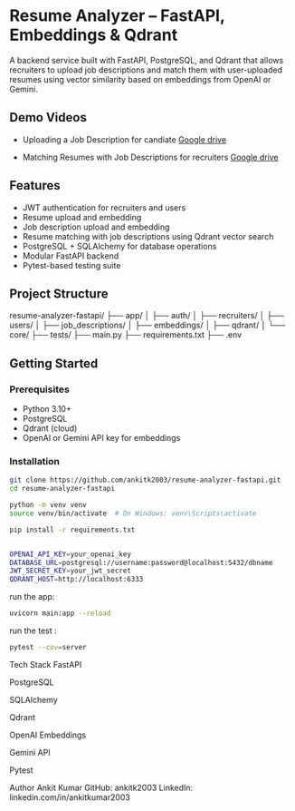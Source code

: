 # Resume Analyzer – FastAPI, Embeddings & Qdrant

A backend service built with FastAPI, PostgreSQL, and Qdrant that allows recruiters to upload job descriptions and match them with user-uploaded resumes using vector similarity based on embeddings from OpenAI or Gemini.

## Demo Videos

- Uploading a Job Description  for candiate
  [Google drive](https://drive.google.com/file/d/1_hTQvb_OkMWWutQoakR0gkIftFo4xlvS/view?usp=sharing)

- Matching Resumes with Job Descriptions  for recruiters
  [Google drive](https://drive.google.com/file/d/1t8Oo2O19pDDrYonHmSWnCK8QG2xYjNPb/view?usp=sharing)


## Features

- JWT authentication for recruiters and users
- Resume upload and embedding
- Job description upload and embedding
- Resume matching with job descriptions using Qdrant vector search
- PostgreSQL + SQLAlchemy for database operations
- Modular FastAPI backend
- Pytest-based testing suite

## Project Structure

resume-analyzer-fastapi/
├── app/
│ ├── auth/
│ ├── recruiters/
│ ├── users/
│ ├── job_descriptions/
│ ├── embeddings/
│ ├── qdrant/
│ └── core/
├── tests/
├── main.py
├── requirements.txt
├── .env



## Getting Started

### Prerequisites

- Python 3.10+
- PostgreSQL
- Qdrant (cloud)
- OpenAI or Gemini API key for embeddings

### Installation

```bash
git clone https://github.com/ankitk2003/resume-analyzer-fastapi.git
cd resume-analyzer-fastapi

python -m venv venv
source venv/bin/activate  # On Windows: venv\Scripts\activate

pip install -r requirements.txt


OPENAI_API_KEY=your_openai_key
DATABASE_URL=postgresql://username:password@localhost:5432/dbname
JWT_SECRET_KEY=your_jwt_secret
QDRANT_HOST=http://localhost:6333

```
run the app:
```bash
uvicorn main:app --reload
```
run the test :
```bash
pytest --cov=server
```

Tech Stack
FastAPI

PostgreSQL

SQLAlchemy

Qdrant

OpenAI Embeddings

Gemini API

Pytest


Author
Ankit Kumar
GitHub: ankitk2003
LinkedIn: linkedin.com/in/ankitkumar2003




